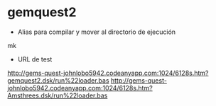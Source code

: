 # gemquest2

- Alias para compilar y mover al directorio de ejecución

mk

- URL de test

http://gems-quest-johnlobo5942.codeanyapp.com:1024/6128s.htm?gemquest2.dsk/run%22loader.bas
http://gems-quest-johnlobo5942.codeanyapp.com:1024/6128s.htm?Amsthrees.dsk/run%22loader.bas